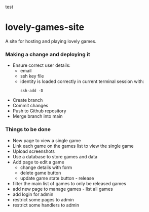 test
# lovely-games-site
A site for hosting and playing lovely games.

### Making a change and deploying it
* Ensure correct user details:
  * email
  * ssh key file
  * identity is loaded correctly in current terminal session with:
    ```
    ssh-add -D
    ```
* Create branch
* Commit changes
* Push to Github repository
* Merge branch into main


### Things to be done
* New page to view a single game
* Link each game on the games list to view the single game
* Upload screenshots
* Use a database to store games and data
* Add page to edit a game
  * change details with form
  * delete game button
  * update game state button - release
* filter the main list of games to only be released games
* add new page to manage games - list all games
* add login for admin
* restrict some pages to admin
* restrict some handlers to admin
